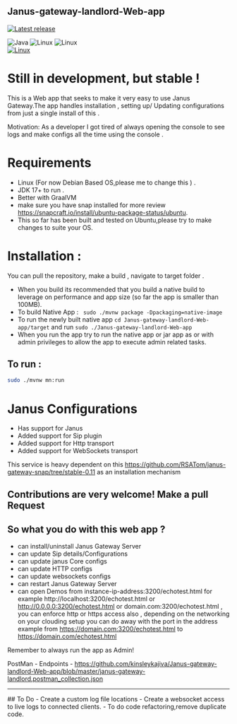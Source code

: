 ## Janus-gateway-landlord-Web-app 
[![Latest release](https://img.shields.io/badge/version-0.4-blue)](https://img.shields.io/badge/v0.1-tag-green)

![Java](https://img.shields.io/badge/Java-ED8B00?style=for-the-badge&logo=java&logoColor=white)   ![Linux](https://img.shields.io/badge/Linux-FCC624?style=for-the-badge&logo=linux&logoColor=black) ![Linux](https://img.shields.io/badge/Ubuntu-E95420?style=for-the-badge&logo=ubuntu&logoColor=white)   
[![Linux](https://svgshare.com/i/Zhy.svg)](https://svgshare.com/i/Zhy.svg)

# Still in development, but stable !

This is a Web app that seeks to make it very easy to use Janus Gateway.The app handles installation , setting up/ Updating configurations from just a single install of this .

Motivation: As a developer I got tired of always opening the console to see logs and make configs all the time using the console .


# Requirements
- Linux (For now Debian Based OS,please me to change this ) . 
- JDK 17+ to run . 
- Better with GraalVM
- make sure you have snap installed for more review https://snapcraft.io/install/ubuntu-package-status/ubuntu.
- This so far has been built and tested on Ubuntu,please try to make changes to suite your OS.


# Installation :
You can pull the repository, make a build , navigate to target folder .
- When you build its recommended  that you build a native build to leverage on performance and app size (so far the app is smaller than 100MB).
- To build Native App : ``` sudo ./mvnw package -Dpackaging=native-image```
- To run the newly built native app ``cd Janus-gateway-landlord-Web-app/target`` and run ``` sudo ./Janus-gateway-landlord-Web-app  ``` 
- When you run the app try to run the native app or jar app as or with admin privileges to allow the app to execute admin related tasks.

## To run :
```bash  
sudo ./mvnw mn:run
```

# Janus Configurations
- Has support for Janus
- Added support for Sip plugin
- Added support for Http transport
- Added support for WebSockets transport





This service is heavy dependent on this https://github.com/RSATom/janus-gateway-snap/tree/stable-0.11 as an installation mechanism 



## Contributions are very welcome! Make a pull Request


## So what you do with this web app ?
- can install/uninstall Janus Gateway Server
- can update Sip details/Configurations
- can update janus Core configs
- can update HTTP configs
- can update websockets configs
- can restart Janus Gateway Server
- can open Demos from instance-ip-address:3200/echotest.html for example http://localhost:3200/echotest.html  or http://0.0.0.0:3200/echotest.html  or domain.com:3200/echotest.html , you can enforce http or https access also , depending on the networking on your clouding setup you can do away with the port in the address example from https://domain.com:3200/echotest.html to https://domain.com/echotest.html


Remember to always run the app as Admin!

PostMan - Endpoints - https://github.com/kinsleykajiva/Janus-gateway-landlord-Web-app/blob/master/janus-gateway-landlord.postman_collection.json




<hr>
## To Do
- Create a custom log file locations
- Create a websocket access to live logs to connected clients.
- To do code refactoring,remove duplicate code.




